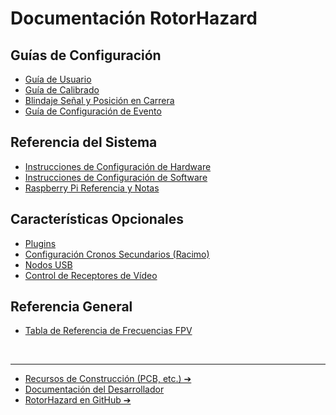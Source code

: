 # Documentación RotorHazard

## Guías de Configuración
* [Guía de Usuario](User%20Guide.md)
* [Guía de Calibrado](Tuning%20Parameters.md)
* [Blindaje Señal y Posición en Carrera](Shielding%20and%20Course%20Position.md)
* [Guía de Configuración de Evento](Event%20Setup%20Guide.md)

## Referencia del Sistema
* [Instrucciones de Configuración de Hardware](Hardware%20Setup.md)
* [Instrucciones de Configuración de Software](Software%20Setup.md)
* [Raspberry Pi Referencia y Notas](Raspberry%20Pi%20Reference.md)

## Características Opcionales
* [Plugins](Plugins.md)
* [Configuración Cronos Secundarios (Racimo)](Cluster.md)
* [Nodos USB](USB%20Nodes.md)
* [Control de Receptores de Vídeo](Video%20Receiver.md)

## Referencia General
* [Tabla de Referencia de Frecuencias FPV](Frequency%20Reference.md)

<br />

---

* [Recursos de Construcción (PCB, etc.) &#10132;&#xFE0E;](https://github.com/RotorHazard/RotorHazard/tree/main/resources/README.md)
* [Documentación del Desarrollador](Development.md)
* <a href="https://github.com/RotorHazard/RotorHazard">RotorHazard en GitHub &#10132;&#xFE0E;</a>
